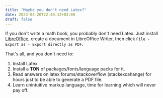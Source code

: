 ```yaml
---
title: "Maybe you don't need Latex?"
date: 2023-04-20T22:40:12+03:00
draft: false
---
```


If you don't write a math book, you probably
don't need Latex. Just install [LibreOffice](https://www.libreoffice.org/),
create a document in LibreOffice Writer,
then click `File - Export as - Export directly as PDF`.

That's all, and you don't need to:

1. Install Latex
2. Install a **TON** of packages/fonts/language packs for it.
3. Read answers on latex forums/stackoverflow (stackexcahange) for hours
   just to be able to generate a PDF file.
4. Learn unintuitive markup language, time for learning which will never
   pay off.


